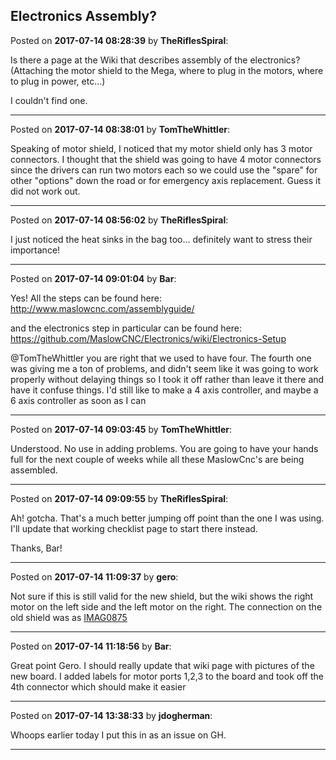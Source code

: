 ## Electronics Assembly?
Posted on **2017-07-14 08:28:39** by **TheRiflesSpiral**:

Is there a page at the Wiki that describes assembly of the electronics? (Attaching the motor shield to the Mega, where to plug in the motors, where to plug in power, etc...)



I couldn't find one.

---

Posted on **2017-07-14 08:38:01** by **TomTheWhittler**:

Speaking of motor shield, I noticed that my motor shield only has 3 motor connectors. I thought that the shield was going to have 4 motor connectors since the drivers can run two motors each so we could use the "spare" for other "options" down the road or for emergency axis replacement. Guess it did not work out.

---

Posted on **2017-07-14 08:56:02** by **TheRiflesSpiral**:

I just noticed the heat sinks in the bag too... definitely want to stress their importance!

---

Posted on **2017-07-14 09:01:04** by **Bar**:

Yes! All the steps can be found here: http://www.maslowcnc.com/assemblyguide/



and the electronics step in particular can be found here: https://github.com/MaslowCNC/Electronics/wiki/Electronics-Setup



@TomTheWhittler you are right that we used to have four. The fourth one was giving me a ton of problems, and didn't seem like it was going to work properly without delaying things so I took it off rather than leave it there and have it confuse things. I'd still like to make a 4 axis controller, and maybe a 6 axis controller as soon as I can

---

Posted on **2017-07-14 09:03:45** by **TomTheWhittler**:

Understood. No use in adding problems. You are going to have your hands full for the next couple of weeks while all these MaslowCnc's are being assembled.

---

Posted on **2017-07-14 09:09:55** by **TheRiflesSpiral**:

Ah! gotcha. That's a much better jumping off point than the one I was using. I'll update that working checklist page to start there instead.



Thanks, Bar!

---

Posted on **2017-07-14 11:09:37** by **gero**:

Not sure if this is still valid for the new shield, but the wiki shows the right motor on the left side and the left motor on the right. The connection on the old shield was as  [IMAG0875](/images/de/de2m_imag0875.jpg.jpg)

---

Posted on **2017-07-14 11:18:56** by **Bar**:

Great point Gero. I should really update that wiki page with pictures of the new board. I added labels for motor ports 1,2,3 to the board and took off the 4th connector which should make it easier

---

Posted on **2017-07-14 13:38:33** by **jdogherman**:

Whoops earlier today I put this in as an issue on GH.

---

